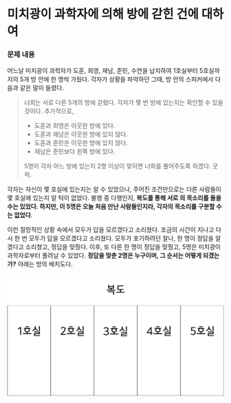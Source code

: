 # 미치광이 과학자에 의해 방에 갇힌 건에 대하여
### 문제 내용
어느날 미치광이 과학자가 도훈, 희영, 재남, 준민, 수연을 납치하여 1호실부터 5호실까지의 5개 방 안에 한 명씩 가뒀다. 각자가 상황을 파악하던 그때, 방 안의 스피커에서 다음과 같은 말이 들렸다. 
> 너희는 서로 다른 5개의 방에 갇혔다. 각자가 몇 번 방에 있는지는 확인할 수 있을 것이다. 추가적으로,
> * 도훈과 희영은 이웃한 방에 있다.
> * 도훈과 재남은 이웃한 방에 있지 않다.
> * 도훈과 준민은 이웃한 방에 있지 않다.
> * 재남은 준민보다 왼쪽 방에 있다.
> 
> 5명이 각자 어느 방에 있는지 2명 이상이 맞히면 너희를 풀어주도록 하겠다. 굿럭.

각자는 자신이 몇 호실에 있는지는 알 수 있었으나, 주어진 조건만으로는 다른 사람들이 몇 호실에 있는지 알 턱이 없었다. 불행 중 다행인지, **복도를 통해 서로 의 목소리를 들을 수는 있었다. 하지만, 이 5명은 오늘 처음 만난 사람들인지라, 각자의 목소리를 구분할 수는 없었다**. 

이런 절망적인 상황 속에서 모두가 답을 모르겠다고 소리쳤다. 조금의 시간이 지나고 다시 한 번 모두가 답을 모르겠다고 소리쳤다. 모두가 포기하려던 찰나, 한 명이 정답을 알겠다고 소리쳤고, 정답을 맞췄다. 이후, 또 다른 한 명이 정답을 맞췄고, 5명은 미치광이 과학자로부터 풀려날 수 있었다. **정답을 맞춘 2명은 누구이며, 그 순서는 어떻게 되겠는가?** 아래는 방의 배치도다.

![방 배치도](rooms.png)
